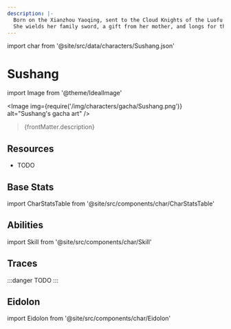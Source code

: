 ```yaml
---
description: |-
  Born on the Xianzhou Yaoqing, sent to the Cloud Knights of the Luofu for military training.
  She wields her family sword, a gift from her mother, and longs for the future she will go on to write.
---
```


import char from '@site/src/data/characters/Sushang.json'

# Sushang

import Image from '@theme/IdealImage'

<Image img={require('/img/characters/gacha/Sushang.png')} alt="Sushang's gacha art" />
<blockquote>{frontMatter.description}</blockquote>

## Resources

* TODO

## Base Stats

import CharStatsTable from '@site/src/components/char/CharStatsTable'

<CharStatsTable char={char} />

## Abilities

import Skill from '@site/src/components/char/Skill'

<Tabs>
<TabItem value='batk' label='Basic ATK'>
<Skill char={char} skill='batk' />

</TabItem>
<TabItem value='e' label='Skill'>
<Skill char={char} skill='e' />

</TabItem>
<TabItem value='q' label='Ultimate'>
<Skill char={char} skill='q'/>

</TabItem>
<TabItem value='t' label='Talent'>
<Skill char={char} skill='t'/>

</TabItem>
<TabItem value='p' label='Technique'>
<Skill char={char} skill='p'/>

</TabItem>
</Tabs>

## Traces

:::danger
TODO
:::

## Eidolon

import Eidolon from '@site/src/components/char/Eidolon'

<Tabs>
<TabItem value='E1' label='E1'>
<Eidolon char={char} eidolon={1} />

</TabItem>
<TabItem value='E2' label='E2'>
<Eidolon char={char} eidolon={2} />

</TabItem>
<TabItem value='E3' label='E3'>
<Eidolon char={char} eidolon={3} />

</TabItem>
<TabItem value='E4' label='E4'>
<Eidolon char={char} eidolon={4} />

</TabItem>
<TabItem value='E5' label='E5'>
<Eidolon char={char} eidolon={5} />

</TabItem>
<TabItem value='E6' label='E6'>
<Eidolon char={char} eidolon={6} />

</TabItem>
</Tabs>